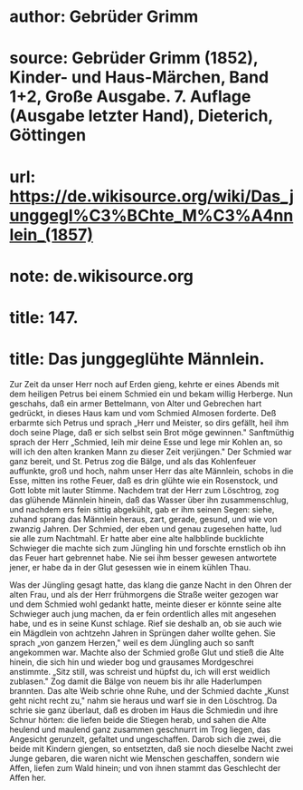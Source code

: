 # author: Gebrüder Grimm
# source: Gebrüder Grimm (1852), Kinder- und Haus-Märchen, Band 1+2, Große Ausgabe. 7. Auflage (Ausgabe letzter Hand), Dieterich, Göttingen
# url: https://de.wikisource.org/wiki/Das_junggegl%C3%BChte_M%C3%A4nnlein_(1857)
# note: de.wikisource.org
# title: 147.

# title: Das junggeglühte Männlein.

Zur Zeit da unser Herr noch auf Erden gieng, kehrte er eines Abends mit dem heiligen Petrus bei einem Schmied ein und bekam willig Herberge. Nun geschahs, daß ein armer Bettelmann, von Alter und Gebrechen hart gedrückt, in dieses Haus kam und vom Schmied Almosen forderte. Deß erbarmte sich Petrus und sprach „Herr und Meister, so dirs gefällt, heil ihm doch seine Plage, daß er sich selbst sein Brot möge gewinnen." Sanftmüthig sprach der Herr „Schmied, leih mir deine Esse und lege mir Kohlen an, so will ich den alten kranken Mann zu dieser Zeit verjüngen." Der Schmied war ganz bereit, und St. Petrus zog die Bälge, und als das Kohlenfeuer auffunkte, groß und hoch, nahm unser Herr das alte Männlein, schobs in die Esse, mitten ins rothe Feuer, daß es drin glühte wie ein Rosenstock, und Gott lobte mit lauter Stimme. Nachdem trat der Herr zum Löschtrog, zog das glühende Männlein hinein, daß das Wasser über ihn zusammenschlug, und nachdem ers fein sittig abgekühlt, gab er ihm seinen Segen: siehe, zuhand sprang das Männlein heraus, zart, gerade, gesund, und wie von zwanzig Jahren. Der Schmied, der eben und genau zugesehen hatte, lud sie alle zum Nachtmahl. Er hatte aber eine alte halbblinde bucklichte Schwieger die machte sich zum Jüngling hin und forschte ernstlich ob ihn das Feuer hart gebrennet habe. Nie sei ihm besser gewesen antwortete jener, er habe da in der Glut gesessen wie in einem kühlen Thau. 

Was der Jüngling gesagt hatte, das klang die ganze Nacht in  den Ohren der alten Frau, und als der Herr frühmorgens die Straße weiter gezogen war und dem Schmied wohl gedankt hatte, meinte dieser er könnte seine alte Schwieger auch jung machen, da er fein ordentlich alles mit angesehen habe, und es in seine Kunst schlage. Rief sie deshalb an, ob sie auch wie ein Mägdlein von achtzehn Jahren in Sprüngen daher wollte gehen. Sie sprach „von ganzem Herzen," weil es dem Jüngling auch so sanft angekommen war. Machte also der Schmied große Glut und stieß die Alte hinein, die sich hin und wieder bog und grausames Mordgeschrei anstimmte. „Sitz still, was schreist und hüpfst du, ich will erst weidlich zublasen." Zog damit die Bälge von neuem bis ihr alle Haderlumpen brannten. Das alte Weib schrie ohne Ruhe, und der Schmied dachte „Kunst geht nicht recht zu," nahm sie heraus und warf sie in den Löschtrog. Da schrie sie ganz überlaut, daß es droben im Haus die Schmiedin und ihre Schnur hörten: die liefen beide die Stiegen herab, und sahen die Alte heulend und maulend ganz zusammen geschnurrt im Trog liegen, das Angesicht gerunzelt, gefaltet und ungeschaffen. Darob sich die zwei, die beide mit Kindern giengen, so entsetzten, daß sie noch dieselbe Nacht zwei Junge gebaren, die waren nicht wie Menschen geschaffen, sondern wie Affen, liefen zum Wald hinein; und von ihnen stammt das Geschlecht der Affen her. 

